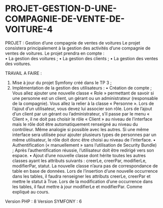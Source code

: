 # PROJET-GESTION-D-UNE-COMPAGNIE-DE-VENTE-DE-VOITURE-4
PROJET : Gestion d’une compagnie de ventes de voitures Le projet consistera principalement à la gestion des activités d’une compagnie de ventes de  voitures. 
Le projet prendra en compte :  
        • La gestion des voitures ; 
        • La gestion des clients ; 
        • La gestion des ventes des voitures.

TRAVAIL A FAIRE :
  1. Mise à jour du projet Symfony créé dans le TP 3 ;
  2. Implémentation de la gestion des utilisateurs : 
        • Création de compte ;
            Vous allez ajouter une nouvelle classe « Role » permettant de savoir si une 
            personne est un client, un gérant ou un administrateur (responsable de la 
            compagnie). Vous allez la relier à la classe « Personne ». Lors de l’ajout d’un 
            utilisateur, vous devez lui associer son rôle.
            Lors de l’ajout d’un client par un gérant ou l’administrateur, s’il passe par le 
            menu « Client », il ne doit pas choisir le rôle « Client » au niveau de l’interface 
            mais le rôle doit être automatiquement renseigné au niveau du contrôleur. Même 
            analogie si possible avec les autres.
            Si une même interface sera utilisée pour ajouter plusieurs types de personnes 
            par un même utilisateur, le rôle doit donc être choisi au niveau de l’interface.
        • Authentification (« manuellement » sans l’utilisation de Security Bundle) ;
            Après l’authentification réussie, l’utilisateur doit être redirigé vers son espace.
        • Ajout d’une nouvelle classe dont hérite toutes les autres classes ayant les 
            attributs suivants : creerLe, creerPar, modifierLe, modifierPar, statut.
            La nouvelle classe n’aura pas de correspondance de table en base de données.
            Lors de l’insertion d’une nouvelle occurrence dans les tables, il faudra renseigner 
            les attributs creerLe, creerPar et mettre le statut à True.
            Lors de la modification d’une occurrence dans les tables, il faut mettre à jour 
            modifierLe et modifierPar.
Comme expliqué au cours.

Version PHP : 8
Version SYMFONY : 6
